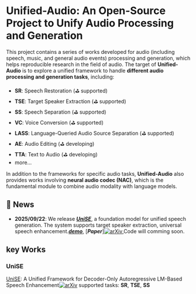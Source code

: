 # Unified-Audio: An Open-Source Project to Unify Audio Processing and Generation

This project contains a series of works developed for audio (including speech, music, and general audio events) processing and generation, which helps reproducible research in the field of audio. The target of **Unified-Audio** is to explore a unified framework to handle **different audio processing and generation tasks**, including:

- **SR**: Speech Restoration (⛳ supported)
- **TSE**: Target Speaker Extraction (⛳ supported)
- **SS**: Speech Separation (⛳ supported)
- **VC**: Voice Conversion (⛳ supported)
- **LASS**: Language-Queried Audio Source Separation (⛳ supported)
- **AE**: Audio Editing (⛳ developing)
- **TTA**: Text to Audio (⛳ developing)
- more...

In addition to the frameworks for specific audio tasks, **Unified-Audio** also provides works involving **neural audio codec (NAC)**, which is the fundamental module to combine audio modality with language models.


## 🚀 News
- **2025/09/22**: We release [***UniSE***](https://github.com/hyyan2k/UniSE), a foundation model for unified speech generation. The system supports target speaker extraction, universal speech enhancement.[***demo***](https://hyyan2k.github.io/UniSE/), [***Paper***][![arXiv](https://img.shields.io/badge/arXiv-Paper-COLOR.svg)](https://arxiv.org/abs/2510.20441),Code will comming soon. 

## key Works
### UniSE
[UniSE](https://github.com/alibaba/unified-audio/tree/main/UniSE): A Unified Framework for Decoder-Only Autoregressive LM-Based Speech Enhancement[![arXiv](https://img.shields.io/badge/arXiv-Paper-COLOR.svg)](https://arxiv.org/abs/2510.20441) 
supported tasks: **SR**, **TSE**, **SS**
